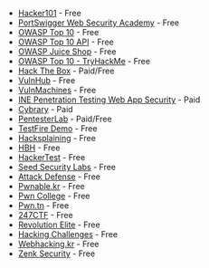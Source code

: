 - [Hacker101](https://ctf.hacker101.com/) - Free
- [PortSwigger Web Security Academy](https://portswigger.net/web-security) - Free
- [OWASP Top 10](https://application.security/free/owasp-top-10) - Free
- [OWASP Top 10 API](https://application.security/free/owasp-top-10-API) - Free
- [OWASP Juice Shop](https://owasp.org/www-project-juice-shop/) - Free
- [OWASP Top 10 - TryHackMe](https://tryhackme.com/room/owasptop10) - Free
- [Hack The Box](https://app.hackthebox.com/) - Paid/Free
- [VulnHub](https://www.vulnhub.com/) - Free
- [VulnMachines](https://www.vulnmachines.com/) - Free
- [INE Penetration Testing Web App Security](https://ine.com/learning/courses/penetration-testing-web-app-security) - Paid
- [Cybrary](https://app.cybrary.it/) - Paid
- [PentesterLab](https://pentesterlab.com/) - Paid/Free
- [TestFire Demo](https://demo.testfire.net/) - Free
- [Hacksplaining](https://www.hacksplaining.com/) - Free
- [HBH](https://hbh.sh/home) - Free
- [HackerTest](https://www.hackertest.net/) - Free
- [Seed Security Labs](https://seedsecuritylabs.org/Labs_20.04/) - Free
- [Attack Defense](https://attackdefense.com/) - Free
- [Pwnable.kr](https://pwnable.kr/play.php) - Free
- [Pwn College](https://pwn.college/) - Free
- [Pwn.tn](https://pwn.tn/) - Free
- [247CTF](https://247ctf.com/) - Free
- [Revolution Elite](https://www.revolutionelite.co.uk/) - Free
- [Hacking Challenges](http://www.hacking-challenges.de/) - Free
- [Webhacking.kr](https://webhacking.kr/) - Free
- [Zenk Security](https://www.zenk-security.com/) - Free
